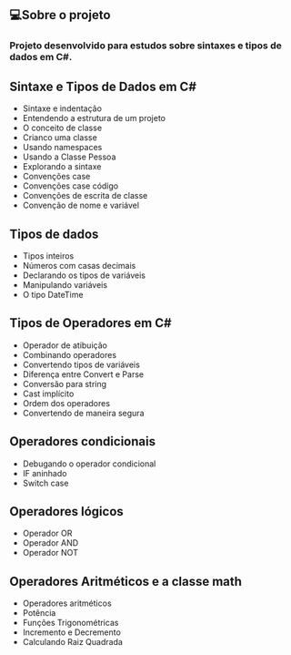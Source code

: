 ## 💻Sobre o projeto
### Projeto desenvolvido para estudos sobre sintaxes e tipos de dados em C#.

## Sintaxe e Tipos de Dados em C#

* Sintaxe e indentação
* Entendendo a estrutura de um projeto
* O conceito de classe
* Crianco uma classe
* Usando namespaces
* Usando a Classe Pessoa
* Explorando a sintaxe
* Convenções case
* Convenções case código
* Convenções de escrita de classe
* Convenção de nome e variável

## Tipos de dados

* Tipos inteiros
* Números com casas decimais
* Declarando os tipos de variáveis
* Manipulando variáveis
* O tipo DateTime

## Tipos de Operadores em C#

* Operador de atibuição
* Combinando operadores
* Convertendo tipos de variáveis
* Diferença entre Convert e Parse
* Conversão para string
* Cast implícito
* Ordem dos operadores
* Convertendo de maneira segura

## Operadores condicionais

* Debugando o operador condicional
* IF aninhado
* Switch case

## Operadores lógicos

* Operador OR
* Operador AND
* Operador NOT

## Operadores Aritméticos e a classe math

* Operadores aritméticos
* Potência
* Funções Trigonométricas
* Incremento e Decremento
* Calculando Raiz Quadrada
